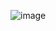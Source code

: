 ![image](https://user-images.githubusercontent.com/78066962/227434560-9b05a764-2193-47c9-97f4-e13d7a9cdeaf.png)
